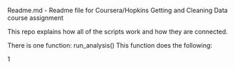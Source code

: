 
Readme.md - Readme file for Coursera/Hopkins Getting and Cleaning Data course assignment

This repo explains how all of the scripts work and how they are connected.  

There is one function: run_analysis() 
This function does the following: 

1